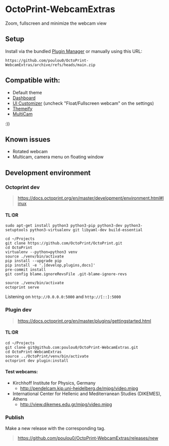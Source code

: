 # OctoPrint-WebcamExtras

Zoom, fullscreen and minimize the webcam view

## Setup

Install via the bundled [Plugin Manager](https://docs.octoprint.org/en/master/bundledplugins/pluginmanager.html)
or manually using this URL:

    https://github.com/poulou0/OctoPrint-WebcamExtras/archive/refs/heads/main.zip

## Compatible with:
* Default theme
* [Dashboard](https://plugins.octoprint.org/plugins/dashboard/)
* [UI Customizer](https://plugins.octoprint.org/plugins/uicustomizer/) (uncheck "Float/Fullscreen webcam" on the settings)
* [Themeify](https://plugins.octoprint.org/plugins/themeify/)
* [MultiCam](https://plugins.octoprint.org/plugins/multicam/)

:))

## Known issues
* Rotated webcam
* Multicam, camera menu on floating window

## Development environment
### Octoprint dev
> https://docs.octoprint.org/en/master/development/environment.html#linux

#### TL:DR
```shell
sudo apt-get install python3 python3-pip python3-dev python3-setuptools python3-virtualenv git libyaml-dev build-essential
```
```shell
cd ~/Projects
git clone https://github.com/OctoPrint/OctoPrint.git
cd OctoPrint
virtualenv --python=python3 venv
source ./venv/bin/activate
pip install --upgrade pip
pip install -e '.[develop,plugins,docs]'
pre-commit install
git config blame.ignoreRevsFile .git-blame-ignore-revs
```
```shell
source ./venv/bin/activate
octoprint serve
```
Listening on `http://0.0.0.0:5000` and `http://[::]:5000`
### Plugin dev
> https://docs.octoprint.org/en/master/plugins/gettingstarted.html

#### TL:DR
```shell
cd ~/Projects
git clone git@github.com:poulou0/OctoPrint-WebcamExtras.git
cd OctoPrint-WebcamExtras
source ../OctoPrint/venv/bin/activate
octoprint dev plugin:install
```
#### Test webcams:
* Kirchhoff Institute for Physics, Germany
    * http://pendelcam.kip.uni-heidelberg.de/mjpg/video.mjpg
* International Center for Hellenic and Mediterranean Studies (DIKEMES), Athens
    * http://view.dikemes.edu.gr/mjpg/video.mjpg

### Publish
Make a new release with the corresponding tag.
> https://github.com/poulou0/OctoPrint-WebcamExtras/releases/new
